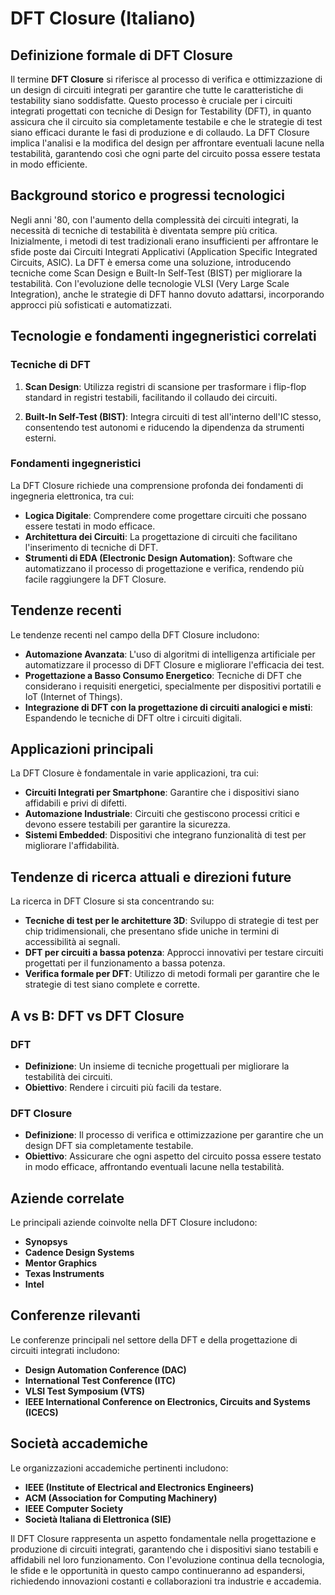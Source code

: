 # DFT Closure (Italiano)

## Definizione formale di DFT Closure

Il termine **DFT Closure** si riferisce al processo di verifica e ottimizzazione di un design di circuiti integrati per garantire che tutte le caratteristiche di testability siano soddisfatte. Questo processo è cruciale per i circuiti integrati progettati con tecniche di Design for Testability (DFT), in quanto assicura che il circuito sia completamente testabile e che le strategie di test siano efficaci durante le fasi di produzione e di collaudo. La DFT Closure implica l'analisi e la modifica del design per affrontare eventuali lacune nella testabilità, garantendo così che ogni parte del circuito possa essere testata in modo efficiente.

## Background storico e progressi tecnologici

Negli anni '80, con l'aumento della complessità dei circuiti integrati, la necessità di tecniche di testabilità è diventata sempre più critica. Inizialmente, i metodi di test tradizionali erano insufficienti per affrontare le sfide poste dai Circuiti Integrati Applicativi (Application Specific Integrated Circuits, ASIC). La DFT è emersa come una soluzione, introducendo tecniche come Scan Design e Built-In Self-Test (BIST) per migliorare la testabilità. Con l'evoluzione delle tecnologie VLSI (Very Large Scale Integration), anche le strategie di DFT hanno dovuto adattarsi, incorporando approcci più sofisticati e automatizzati.

## Tecnologie e fondamenti ingegneristici correlati

### Tecniche di DFT

1. **Scan Design**: Utilizza registri di scansione per trasformare i flip-flop standard in registri testabili, facilitando il collaudo dei circuiti.
   
2. **Built-In Self-Test (BIST)**: Integra circuiti di test all'interno dell'IC stesso, consentendo test autonomi e riducendo la dipendenza da strumenti esterni.

### Fondamenti ingegneristici

La DFT Closure richiede una comprensione profonda dei fondamenti di ingegneria elettronica, tra cui:

- **Logica Digitale**: Comprendere come progettare circuiti che possano essere testati in modo efficace.
- **Architettura dei Circuiti**: La progettazione di circuiti che facilitano l'inserimento di tecniche di DFT.
- **Strumenti di EDA (Electronic Design Automation)**: Software che automatizzano il processo di progettazione e verifica, rendendo più facile raggiungere la DFT Closure.

## Tendenze recenti

Le tendenze recenti nel campo della DFT Closure includono:

- **Automazione Avanzata**: L'uso di algoritmi di intelligenza artificiale per automatizzare il processo di DFT Closure e migliorare l'efficacia dei test.
- **Progettazione a Basso Consumo Energetico**: Tecniche di DFT che considerano i requisiti energetici, specialmente per dispositivi portatili e IoT (Internet of Things).
- **Integrazione di DFT con la progettazione di circuiti analogici e misti**: Espandendo le tecniche di DFT oltre i circuiti digitali.

## Applicazioni principali

La DFT Closure è fondamentale in varie applicazioni, tra cui:

- **Circuiti Integrati per Smartphone**: Garantire che i dispositivi siano affidabili e privi di difetti.
- **Automazione Industriale**: Circuiti che gestiscono processi critici e devono essere testabili per garantire la sicurezza.
- **Sistemi Embedded**: Dispositivi che integrano funzionalità di test per migliorare l'affidabilità.

## Tendenze di ricerca attuali e direzioni future

La ricerca in DFT Closure si sta concentrando su:

- **Tecniche di test per le architetture 3D**: Sviluppo di strategie di test per chip tridimensionali, che presentano sfide uniche in termini di accessibilità ai segnali.
- **DFT per circuiti a bassa potenza**: Approcci innovativi per testare circuiti progettati per il funzionamento a bassa potenza.
- **Verifica formale per DFT**: Utilizzo di metodi formali per garantire che le strategie di test siano complete e corrette.

## A vs B: DFT vs DFT Closure

### DFT

- **Definizione**: Un insieme di tecniche progettuali per migliorare la testabilità dei circuiti.
- **Obiettivo**: Rendere i circuiti più facili da testare.

### DFT Closure

- **Definizione**: Il processo di verifica e ottimizzazione per garantire che un design DFT sia completamente testabile.
- **Obiettivo**: Assicurare che ogni aspetto del circuito possa essere testato in modo efficace, affrontando eventuali lacune nella testabilità.

## Aziende correlate

Le principali aziende coinvolte nella DFT Closure includono:

- **Synopsys**
- **Cadence Design Systems**
- **Mentor Graphics**
- **Texas Instruments**
- **Intel**

## Conferenze rilevanti

Le conferenze principali nel settore della DFT e della progettazione di circuiti integrati includono:

- **Design Automation Conference (DAC)**
- **International Test Conference (ITC)**
- **VLSI Test Symposium (VTS)**
- **IEEE International Conference on Electronics, Circuits and Systems (ICECS)**

## Società accademiche

Le organizzazioni accademiche pertinenti includono:

- **IEEE (Institute of Electrical and Electronics Engineers)**
- **ACM (Association for Computing Machinery)**
- **IEEE Computer Society**
- **Società Italiana di Elettronica (SIE)**

Il DFT Closure rappresenta un aspetto fondamentale nella progettazione e produzione di circuiti integrati, garantendo che i dispositivi siano testabili e affidabili nel loro funzionamento. Con l'evoluzione continua della tecnologia, le sfide e le opportunità in questo campo continueranno ad espandersi, richiedendo innovazioni costanti e collaborazioni tra industrie e accademia.